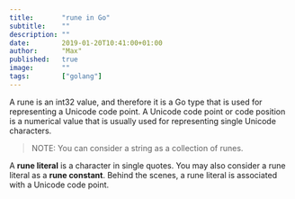 ```yaml
---
title:       "rune in Go"
subtitle:    ""
description: ""
date:        2019-01-20T10:41:00+01:00
author:      "Max"
published:   true
image:       ""
tags:        ["golang"]
---
```


A rune is an int32 value, and therefore it is a Go type that is used for representing a Unicode code point. A Unicode code point or code position is a numerical value that is usually used for representing single Unicode characters.

> NOTE: You can consider a string as a collection of runes.

A **rune literal** is a character in single quotes. You may also consider a rune literal as a **rune constant**. Behind the scenes, a rune literal is associated with a Unicode code point.